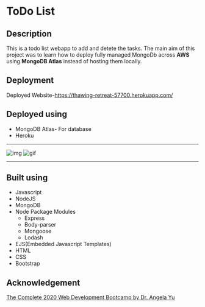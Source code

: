 # ToDo List

## Description
This is a todo list webapp to add and detete the tasks. The main aim of this project was to learn how to deploy fully managed MongoDb across **AWS** using **MongoDB Atlas** instead of hosting them locally.

## Deployment
Deployed Website-https://thawing-retreat-57700.herokuapp.com/

## Deployed using
* MongoDB Atlas- For database
* Heroku
-----------------------------------------
![img](https://user-images.githubusercontent.com/86367423/139680869-5572c52a-93d9-4711-89ce-b44968eb52c0.png)
![gif](https://user-images.githubusercontent.com/86367423/139681689-7f9631f1-5e83-4e94-87dc-21d355fe318a.gif)

------------------------------------

## Built using
* Javascript
* NodeJS
* MongoDB
* Node Package Modules
  * Express
  * Body-parser
  * Mongoose
  * Lodash
* EJS(Embedded Javascript Templates)
* HTML
* CSS
* Bootstrap

## Acknowledgement
[The Complete 2020 Web Development Bootcamp by Dr. Angela Yu](https://www.udemy.com/course/the-complete-web-development-bootcamp/)
